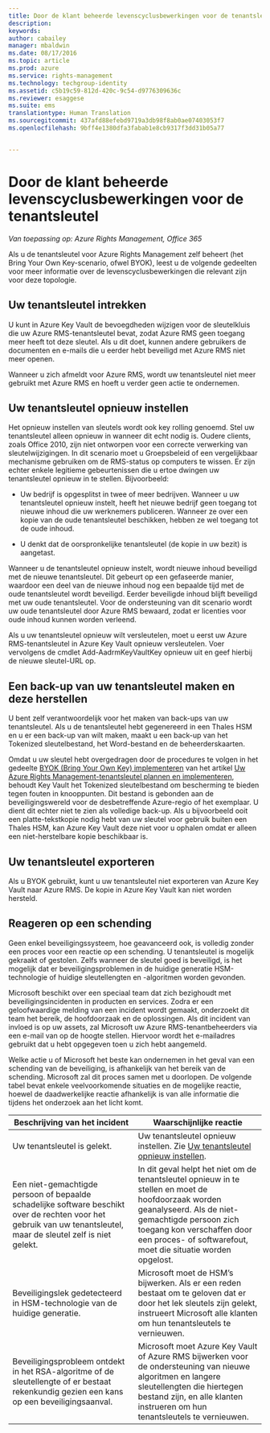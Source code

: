 ```yaml
---
title: Door de klant beheerde levenscyclusbewerkingen voor de tenantsleutel | Azure RMS
description: 
keywords: 
author: cabailey
manager: mbaldwin
ms.date: 08/17/2016
ms.topic: article
ms.prod: azure
ms.service: rights-management
ms.technology: techgroup-identity
ms.assetid: c5b19c59-812d-420c-9c54-d9776309636c
ms.reviewer: esaggese
ms.suite: ems
translationtype: Human Translation
ms.sourcegitcommit: 437afd88efebd9719a3db98f8ab0ae07403053f7
ms.openlocfilehash: 9bff4e1380dfa3fabab1e8cb9317f3dd31b05a77


---
```



# Door de klant beheerde levenscyclusbewerkingen voor de tenantsleutel

*Van toepassing op: Azure Rights Management, Office 365*

Als u de tenantsleutel voor Azure Rights Management zelf beheert (het Bring Your Own Key-scenario, ofwel BYOK), leest u de volgende gedeelten voor meer informatie over de levenscyclusbewerkingen die relevant zijn voor deze topologie.

## Uw tenantsleutel intrekken
U kunt in Azure Key Vault de bevoegdheden wijzigen voor de sleutelkluis die uw Azure RMS-tenantsleutel bevat, zodat Azure RMS geen toegang meer heeft tot deze sleutel. Als u dit doet, kunnen andere gebruikers de documenten en e-mails die u eerder hebt beveiligd met Azure RMS niet meer openen.

Wanneer u zich afmeldt voor Azure RMS, wordt uw tenantsleutel niet meer gebruikt met Azure RMS en hoeft u verder geen actie te ondernemen.


## Uw tenantsleutel opnieuw instellen
Het opnieuw instellen van sleutels wordt ook key rolling genoemd. Stel uw tenantsleutel alleen opnieuw in wanneer dit echt nodig is. Oudere clients, zoals Office 2010, zijn niet ontworpen voor een correcte verwerking van sleutelwijzigingen. In dit scenario moet u Groepsbeleid of een vergelijkbaar mechanisme gebruiken om de RMS-status op computers te wissen. Er zijn echter enkele legitieme gebeurtenissen die u ertoe dwingen uw tenantsleutel opnieuw in te stellen. Bijvoorbeeld:

-   Uw bedrijf is opgesplitst in twee of meer bedrijven. Wanneer u uw tenantsleutel opnieuw instelt, heeft het nieuwe bedrijf geen toegang tot nieuwe inhoud die uw werknemers publiceren. Wanneer ze over een kopie van de oude tenantsleutel beschikken, hebben ze wel toegang tot de oude inhoud.

-   U denkt dat de oorspronkelijke tenantsleutel (de kopie in uw bezit) is aangetast.

Wanneer u de tenantsleutel opnieuw instelt, wordt nieuwe inhoud beveiligd met de nieuwe tenantsleutel. Dit gebeurt op een gefaseerde manier, waardoor een deel van de nieuwe inhoud nog een bepaalde tijd met de oude tenantsleutel wordt beveiligd. Eerder beveiligde inhoud blijft beveiligd met uw oude tenantsleutel. Voor de ondersteuning van dit scenario wordt uw oude tenantsleutel door Azure RMS bewaard, zodat er licenties voor oude inhoud kunnen worden verleend.

Als u uw tenantsleutel opnieuw wilt versleutelen, moet u eerst uw Azure RMS-tenantsleutel in Azure Key Vault opnieuw versleutelen. Voer vervolgens de cmdlet Add-AadrmKeyVaultKey opnieuw uit en geef hierbij de nieuwe sleutel-URL op.

## Een back-up van uw tenantsleutel maken en deze herstellen
U bent zelf verantwoordelijk voor het maken van back-ups van uw tenantsleutel. Als u de tenantsleutel hebt gegenereerd in een Thales HSM en u er een back-up van wilt maken, maakt u een back-up van het Tokenized sleutelbestand, het Word-bestand en de beheerderskaarten.

Omdat u uw sleutel hebt overgedragen door de procedures te volgen in het gedeelte [BYOK (Bring Your Own Key) implementeren](../plan-design/plan-implement-tenant-key.md#implementing-your-azure-rights-management-tenant-key) van het artikel [Uw Azure Rights Management-tenantsleutel plannen en implementeren](../plan-design/plan-implement-tenant-key.md), behoudt Key Vault het Tokenized sleutelbestand om bescherming te bieden tegen fouten in knooppunten. Dit bestand is gebonden aan de beveiligingswereld voor de desbetreffende Azure-regio of het exemplaar. U dient dit echter niet te zien als volledige back-up. Als u bijvoorbeeld ooit een platte-tekstkopie nodig hebt van uw sleutel voor gebruik buiten een Thales HSM, kan Azure Key Vault deze niet voor u ophalen omdat er alleen een niet-herstelbare kopie beschikbaar is.

## Uw tenantsleutel exporteren
Als u BYOK gebruikt, kunt u uw tenantsleutel niet exporteren van Azure Key Vault naar Azure RMS. De kopie in Azure Key Vault kan niet worden hersteld. 

## Reageren op een schending
Geen enkel beveiligingssysteem, hoe geavanceerd ook, is volledig zonder een proces voor een reactie op een schending. U tenantsleutel is mogelijk gekraakt of gestolen. Zelfs wanneer de sleutel goed is beveiligd, is het mogelijk dat er beveiligingsproblemen in de huidige generatie HSM-technologie of huidige sleutellengten en -algoritmen worden gevonden.

Microsoft beschikt over een speciaal team dat zich bezighoudt met beveiligingsincidenten in producten en services. Zodra er een geloofwaardige melding van een incident wordt gemaakt, onderzoekt dit team het bereik, de hoofdoorzaak en de oplossingen. Als dit incident van invloed is op uw assets, zal Microsoft uw Azure RMS-tenantbeheerders via een e-mail van op de hoogte stellen. Hiervoor wordt het e-mailadres gebruikt dat u hebt opgegeven toen u zich hebt aangemeld.

Welke actie u of Microsoft het beste kan ondernemen in het geval van een schending van de beveiliging, is afhankelijk van het bereik van de schending. Microsoft zal dit proces samen met u doorlopen. De volgende tabel bevat enkele veelvoorkomende situaties en de mogelijke reactie, hoewel de daadwerkelijke reactie afhankelijk is van alle informatie die tijdens het onderzoek aan het licht komt.

|Beschrijving van het incident|Waarschijnlijke reactie|
|------------------------|-------------------|
|Uw tenantsleutel is gelekt.|Uw tenantsleutel opnieuw instellen. Zie [Uw tenantsleutel opnieuw instellen](#re-key-your-tenant-key).|
|Een niet-gemachtigde persoon of bepaalde schadelijke software beschikt over de rechten voor het gebruik van uw tenantsleutel, maar de sleutel zelf is niet gelekt.|In dit geval helpt het niet om de tenantsleutel opnieuw in te stellen en moet de hoofdoorzaak worden geanalyseerd. Als de niet-gemachtigde persoon zich toegang kon verschaffen door een proces- of softwarefout, moet die situatie worden opgelost.|
|Beveiligingslek gedetecteerd in HSM-technologie van de huidige generatie.|Microsoft moet de HSM’s bijwerken. Als er een reden bestaat om te geloven dat er door het lek sleutels zijn gelekt, instrueert Microsoft alle klanten om hun tenantsleutels te vernieuwen.|
|Beveiligingsprobleem ontdekt in het RSA-algoritme of de sleutellengte of er bestaat rekenkundig gezien een kans op een beveiligingsaanval.|Microsoft moet Azure Key Vault of Azure RMS bijwerken voor de ondersteuning van nieuwe algoritmen en langere sleutellengten die hiertegen bestand zijn, en alle klanten instrueren om hun tenantsleutels te vernieuwen.|





<!--HONumber=Aug16_HO3-->



